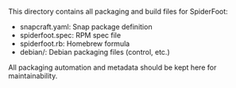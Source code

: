 This directory contains all packaging and build files for SpiderFoot:

- snapcraft.yaml: Snap package definition
- spiderfoot.spec: RPM spec file
- spiderfoot.rb: Homebrew formula
- debian/: Debian packaging files (control, etc.)

All packaging automation and metadata should be kept here for maintainability.
